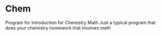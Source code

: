 # Chem
Program for Introduction for Chemistry Math
Just a typical program that does your chemistry homework that involves math

